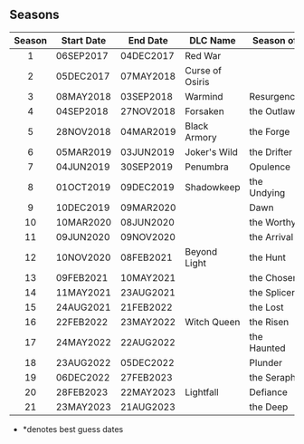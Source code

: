 ## Seasons

| Season | Start Date | End Date  | DLC Name        | Season of   |
| :----: | ---------- | --------- | --------------- | ----------- |
|   1    | 06SEP2017  | 04DEC2017 | Red War         |             |
|   2    | 05DEC2017  | 07MAY2018 | Curse of Osiris |             |
|   3    | 08MAY2018  | 03SEP2018 | Warmind         | Resurgence  |
|   4    | 04SEP2018  | 27NOV2018 | Forsaken        | the Outlaw  |
|   5    | 28NOV2018  | 04MAR2019 | Black Armory    | the Forge   |
|   6    | 05MAR2019  | 03JUN2019 | Joker's Wild    | the Drifter |
|   7    | 04JUN2019  | 30SEP2019 | Penumbra        | Opulence    |
|   8    | 01OCT2019  | 09DEC2019 | Shadowkeep      | the Undying |
|   9    | 10DEC2019  | 09MAR2020 |                 | Dawn        |
|   10   | 10MAR2020  | 08JUN2020 |                 | the Worthy  |
|   11   | 09JUN2020  | 09NOV2020 |                 | the Arrival |
|   12   | 10NOV2020  | 08FEB2021 | Beyond Light    | the Hunt    |
|   13   | 09FEB2021  | 10MAY2021 |                 | the Chosen  |
|   14   | 11MAY2021  | 23AUG2021 |                 | the Splicer |
|   15   | 24AUG2021  | 21FEB2022 |                 | the Lost    |
|   16   | 22FEB2022  | 23MAY2022 | Witch Queen     | the Risen   |
|   17   | 24MAY2022  | 22AUG2022 |                 | the Haunted |
|   18   | 23AUG2022  | 05DEC2022 |                 | Plunder     |
|   19   | 06DEC2022  | 27FEB2023 |                 | the Seraph  |
|   20   | 28FEB2023  | 22MAY2023 | Lightfall       | Defiance    |
|   21   | 23MAY2023  | 21AUG2023 |                 | the Deep    |

- \*denotes best guess dates
